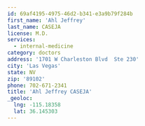 ```yaml
---
id: 69af4195-4975-46d2-b341-e3a9b79f284b
first_name: 'Ahl Jeffrey'
last_name: CASEJA
license: M.D.
services:
  - internal-medicine
category: doctors
address: '1701 W Charleston Blvd  Ste 230'
city: 'Las Vegas'
state: NV
zip: '89102'
phone: 702-671-2341
title: 'Ahl Jeffrey CASEJA'
_geoloc:
  lng: -115.18358
  lat: 36.145303
---
```

